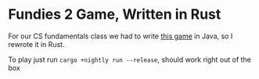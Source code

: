 # Fundies 2 Game, Written in Rust

For our CS fundamentals class we had to write [this game](https://streamja.com/JwyG) in Java, so I rewrote it in Rust.

To play just run `cargo +nightly run --release`, should work right out of the box
